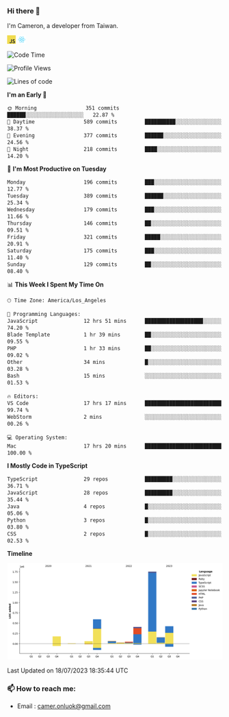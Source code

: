 ### Hi there 👋

I'm Cameron, a developer from Taiwan.


<code><img height="20" src="https://raw.githubusercontent.com/github/explore/80688e429a7d4ef2fca1e82350fe8e3517d3494d/topics/javascript/javascript.png"></code>
<code><img height="20" src="https://raw.githubusercontent.com/github/explore/80688e429a7d4ef2fca1e82350fe8e3517d3494d/topics/react/react.png"></code>



<!--START_SECTION:waka-->
![Code Time](http://img.shields.io/badge/Code%20Time-976%20hrs%2036%20mins-blue)

![Profile Views](http://img.shields.io/badge/Profile%20Views-0-blue)

![Lines of code](https://img.shields.io/badge/From%20Hello%20World%20I%27ve%20Written-3.7%20million%20lines%20of%20code-blue)

**I'm an Early 🐤** 

```text
🌞 Morning                351 commits         ██████░░░░░░░░░░░░░░░░░░░   22.87 % 
🌆 Daytime                589 commits         ██████████░░░░░░░░░░░░░░░   38.37 % 
🌃 Evening                377 commits         ██████░░░░░░░░░░░░░░░░░░░   24.56 % 
🌙 Night                  218 commits         ████░░░░░░░░░░░░░░░░░░░░░   14.20 % 
```
📅 **I'm Most Productive on Tuesday** 

```text
Monday                   196 commits         ███░░░░░░░░░░░░░░░░░░░░░░   12.77 % 
Tuesday                  389 commits         ██████░░░░░░░░░░░░░░░░░░░   25.34 % 
Wednesday                179 commits         ███░░░░░░░░░░░░░░░░░░░░░░   11.66 % 
Thursday                 146 commits         ██░░░░░░░░░░░░░░░░░░░░░░░   09.51 % 
Friday                   321 commits         █████░░░░░░░░░░░░░░░░░░░░   20.91 % 
Saturday                 175 commits         ███░░░░░░░░░░░░░░░░░░░░░░   11.40 % 
Sunday                   129 commits         ██░░░░░░░░░░░░░░░░░░░░░░░   08.40 % 
```


📊 **This Week I Spent My Time On** 

```text
🕑︎ Time Zone: America/Los_Angeles

💬 Programming Languages: 
JavaScript               12 hrs 51 mins      ███████████████████░░░░░░   74.20 % 
Blade Template           1 hr 39 mins        ██░░░░░░░░░░░░░░░░░░░░░░░   09.55 % 
PHP                      1 hr 33 mins        ██░░░░░░░░░░░░░░░░░░░░░░░   09.02 % 
Other                    34 mins             █░░░░░░░░░░░░░░░░░░░░░░░░   03.28 % 
Bash                     15 mins             ░░░░░░░░░░░░░░░░░░░░░░░░░   01.53 % 

🔥 Editors: 
VS Code                  17 hrs 17 mins      █████████████████████████   99.74 % 
WebStorm                 2 mins              ░░░░░░░░░░░░░░░░░░░░░░░░░   00.26 % 

💻 Operating System: 
Mac                      17 hrs 20 mins      █████████████████████████   100.00 % 
```

**I Mostly Code in TypeScript** 

```text
TypeScript               29 repos            █████████░░░░░░░░░░░░░░░░   36.71 % 
JavaScript               28 repos            █████████░░░░░░░░░░░░░░░░   35.44 % 
Java                     4 repos             █░░░░░░░░░░░░░░░░░░░░░░░░   05.06 % 
Python                   3 repos             █░░░░░░░░░░░░░░░░░░░░░░░░   03.80 % 
CSS                      2 repos             █░░░░░░░░░░░░░░░░░░░░░░░░   02.53 % 
```



**Timeline**

![Lines of Code chart](https://raw.githubusercontent.com/camer0nluo/camer0nluo/main/assets/bar_graph.png)


 Last Updated on 18/07/2023 18:35:44 UTC
<!--END_SECTION:waka-->

### 📫 How to reach me:
- Email : camer.onluok@gmail.com
